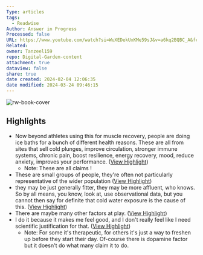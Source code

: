 ```yaml
---
Type: articles
tags:
  - Readwise
Author: Answer in Progress
Processed: false
URL: https://www.youtube.com/watch?si=WuXEDekUxKMe59sJ&v=a6kq2BQBC_A&feature=youtu.be
Related: 
owner: Tanzeel159
repo: Digital-Garden-content
attachment: true
dataview: false
share: true
date created: 2024-02-04 12:06:35
date modified: 2024-03-24 09:46:15
---
```

![rw-book-cover](https://i.ytimg.com/vi/a6kq2BQBC_A/maxresdefault.jpg)

## Highlights
- Now beyond athletes using this for muscle recovery, people are doing ice baths for a bunch of different health reasons. These are all from sites that sell cold plunges, improve circulation, stronger immune systems, chronic pain, boost resilience, energy recovery, mood, reduce anxiety, improves your performance. ([View Highlight](https://read.readwise.io/read/01ha1n32h3m0h2p9dq8vc70wev))
    - Note: These are all claims !
- These are small groups of people, they're often not particularly representative of the wider population ([View Highlight](https://read.readwise.io/read/01ha1n5y6y80sqxfs0tez7ac9h))
- they may be just generally fitter, they may be more affluent, who knows. So by all means, you know, look at, use observational data, but you cannot then say for definite that cold water exposure is the cause of this. ([View Highlight](https://read.readwise.io/read/01ha1n78711e9parcd3grxgsg6))
- There are maybe many other factors at play. ([View Highlight](https://read.readwise.io/read/01ha1n831b1p9h312efasyknna))
- I do it because it makes me feel good, and I don't really feel like I need scientific justification for that. ([View Highlight](https://read.readwise.io/read/01ha1n9j5k6vfz2yv34tj8akpy))
    - Note: For some it's therapeutic, for others it's just a way to freshen up before they start their day. Of-course there is dopamine factor but it doesn't do what many claim it to do.
